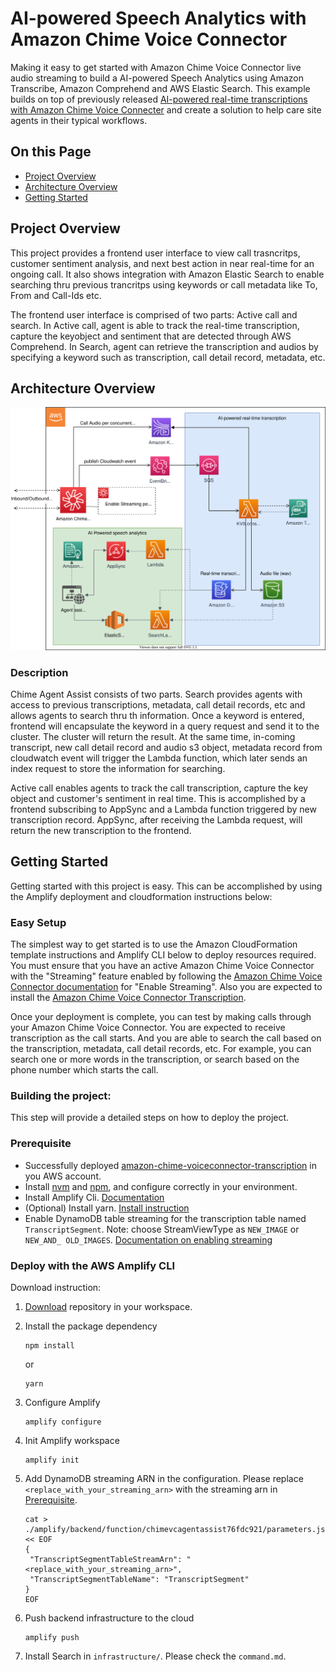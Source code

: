 # AI-powered Speech Analytics with Amazon Chime Voice Connector

Making it easy to get started with Amazon Chime Voice Connector live audio streaming to build a AI-powered Speech Analytics using Amazon Transcribe, Amazon Comprehend and AWS Elastic Search. This example builds on top of previously released [AI-powered real-time transcriptions with Amazon Chime Voice Connecter](https://github.com/aws-samples/amazon-chime-voiceconnector-transcription) and create a solution to help care site agents in their typical workflows.

## On this Page
- [Project Overview](#project-overview)
- [Architecture Overview](#architecture-overview)
- [Getting Started](#getting-started)

## Project Overview

This project provides a frontend user interface to view call trasncritps, customer sentiment analysis, and next best action in near real-time for an ongoing call. It also shows integration with Amazon Elastic Search to enable searching thru previous trancritps using keywords or call metadata like To, From and Call-Ids etc.

The frontend user interface is comprised of two parts: Active call and search. In Active call, agent is able to track the real-time transcription, capture the keyobject and sentiment that are detected through AWS Comprehend. In Search, agent can retrieve the transcription and audios by specifying a keyword such as transcription, call detail record, metadata, etc.

## Architecture Overview
![](images/agent-assist.svg)

### Description
Chime Agent Assist consists of two parts. Search provides agents with access to previous transcriptions, metadata, call detail records, etc and allows agents to search thru th information. Once a keyword is entered, frontend will encapsulate the keyword in a query request and send it to the cluster. The cluster will return the result. At the same time, in-coming transcript, new call detail record and audio s3 object, metadata record from cloudwatch event will trigger the Lambda function, which later sends an index request to store the information for searching.

Active call enables agents to track the call transcription, capture the key object and customer's sentiment in real time. This is accomplished by a frontend subscribing to AppSync and a Lambda function triggered by new transcription record. AppSync, after receiving the Lambda request, will return the new transcription to the frontend.

## Getting Started
Getting started with this project is easy. This can be accomplished by using the Amplify deployment and cloudformation instructions below:

### Easy Setup

The simplest way to get started is to use the Amazon CloudFormation template instructions and Amplify CLI below to deploy resources required. You must ensure that you have an active Amazon Chime Voice Connector with the "Streaming" feature enabled by following the [Amazon Chime Voice Connector documentation](https://docs.aws.amazon.com/chime/latest/ag/start-kinesis-vc.html) for "Enable Streaming". Also you are expected to install the [Amazon Chime Voice Connector Transcription](https://github.com/aws-samples/amazon-chime-voiceconnector-transcription).

Once your deployment is complete, you can test by making calls through your Amazon Chime Voice Connector. You are expected to receive transcription as the call starts. And you are able to search the call based on the transcription, metadata, call detail records, etc. For example, you can search one or more words in the transcription, or search based on the phone number which starts the call.

### Building the project:

This step will provide a detailed steps on how to deploy the project.

### Prerequisite
- Successfully deployed [amazon-chime-voiceconnector-transcription]((https://github.com/aws-samples/amazon-chime-voiceconnector-transcription)) in you AWS account.
- Install [nvm](https://github.com/nvm-sh/nvm) and [npm](https://www.npmjs.com/get-npm), and configure correctly in your environment.
- Install Amplify Cli. [Documentation](https://aws-amplify.github.io/docs/)
- (Optional) Install yarn. [Install instruction](https://classic.yarnpkg.com/en/docs/install)
- Enable DynamoDB table streaming for the transcription table named `TranscriptSegment`. Note: choose StreamViewType as `NEW_IMAGE` or `NEW_AND_
OLD_IMAGES`. [Documentation on enabling streaming](https://docs.aws.amazon.com/amazondynamodb/latest/developerguide/Streams.html#Streams.Enabling)

### Deploy with the AWS Amplify CLI

Download instruction:

1. [Download](https://github.com/aws-samples/chime-agent-assist) repository in your workspace.
2. Install the package dependency

    ```
    npm install
    ```
    or

    ```
    yarn
    ```
3. Configure Amplify

    ```
    amplify configure
    ```
4. Init Amplify workspace

    ```
    amplify init
    ```
5. Add DynamoDB streaming ARN in the configuration. Please replace `<replace_with_your_streaming_arn>` with the streaming arn in [Prerequisite](#prerequisite).

    ```
    cat > ./amplify/backend/function/chimevcagentassist76fdc921/parameters.json << EOF
    {
     "TranscriptSegmentTableStreamArn": "<replace_with_your_streaming_arn>",
     "TranscriptSegmentTableName": "TranscriptSegment"
    }
    EOF
    ```
6. Push backend infrastructure to the cloud

    ```
    amplify push
    ```
7. Install Search in `infrastructure/`. Please check the `command.md`.